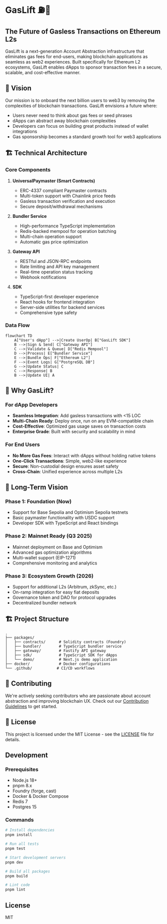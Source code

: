 # GasLift ⛽🚀

## The Future of Gasless Transactions on Ethereum L2s

GasLift is a next-generation Account Abstraction infrastructure that eliminates gas fees for end-users, making blockchain applications as seamless as web2 experiences. Built specifically for Ethereum L2 ecosystems, GasLift enables dApps to sponsor transaction fees in a secure, scalable, and cost-effective manner.

## 🌟 Vision

Our mission is to onboard the next billion users to web3 by removing the complexities of blockchain transactions. GasLift envisions a future where:

- Users never need to think about gas fees or seed phrases
- dApps can abstract away blockchain complexities
- Developers can focus on building great products instead of wallet integrations
- Gas sponsorship becomes a standard growth tool for web3 applications

## 🏗️ Technical Architecture

### Core Components

1. **UniversalPaymaster (Smart Contracts)**
   - ERC-4337 compliant Paymaster contracts
   - Multi-token support with Chainlink price feeds
   - Gasless transaction verification and execution
   - Secure deposit/withdrawal mechanisms

2. **Bundler Service**
   - High-performance TypeScript implementation
   - Redis-backed mempool for operation batching
   - Multi-chain operation support
   - Automatic gas price optimization

3. **Gateway API**
   - RESTful and JSON-RPC endpoints
   - Rate limiting and API key management
   - Real-time operation status tracking
   - Webhook notifications

4. **SDK**
   - TypeScript-first developer experience
   - React hooks for frontend integration
   - Server-side utilities for backend services
   - Comprehensive type safety

### Data Flow

```mermaid
flowchart TD
    A["User's dApp"] -->|Create UserOp| B["GasLift SDK"]
    B -->|Sign & Send| C["Gateway API"]
    C -->|Validate & Queue| D["Redis Mempool"]
    D -->|Process| E["Bundler Service"]
    E -->|Bundle Ops| F["Ethereum L2"]
    F -->|Event Logs| G["PostgreSQL DB"]
    G -->|Update Status| C
    C -->|Response| B
    B -->|Update UI| A
```

## 🚀 Why GasLift?

### For dApp Developers
- **Seamless Integration**: Add gasless transactions with <15 LOC
- **Multi-Chain Ready**: Deploy once, run on any EVM-compatible chain
- **Cost-Effective**: Optimized gas usage saves on transaction costs
- **Enterprise Grade**: Built with security and scalability in mind

### For End Users
- **No More Gas Fees**: Interact with dApps without holding native tokens
- **One-Click Transactions**: Simple, web2-like experience
- **Secure**: Non-custodial design ensures asset safety
- **Cross-Chain**: Unified experience across multiple L2s

## 🔮 Long-Term Vision

### Phase 1: Foundation (Now)
- Support for Base Sepolia and Optimism Sepolia testnets
- Basic paymaster functionality with USDC support
- Developer SDK with TypeScript and React bindings

### Phase 2: Mainnet Ready (Q3 2025)
- Mainnet deployment on Base and Optimism
- Advanced gas optimization algorithms
- Multi-wallet support (EIP-1271)
- Comprehensive monitoring and analytics

### Phase 3: Ecosystem Growth (2026)
- Support for additional L2s (Arbitrum, zkSync, etc.)
- On-ramp integration for easy fiat deposits
- Governance token and DAO for protocol upgrades
- Decentralized bundler network

## 🏗️ Project Structure

```
.
├── packages/
│   ├── contracts/      # Solidity contracts (Foundry)
│   ├── bundler/        # TypeScript bundler service
│   ├── gateway/        # Fastify API gateway
│   ├── sdk/            # TypeScript SDK for dApps
│   └── demo/           # Next.js demo application
├── docker/             # Docker configurations
└── .github/           # CI/CD workflows
```

## 🤝 Contributing

We're actively seeking contributors who are passionate about account abstraction and improving blockchain UX. Check out our [Contribution Guidelines](CONTRIBUTING.md) to get started.

## 📄 License

This project is licensed under the MIT License - see the [LICENSE](LICENSE) file for details.

## Development

### Prerequisites

- Node.js 18+
- pnpm 8.x
- Foundry (forge, cast)
- Docker & Docker Compose
- Redis 7
- Postgres 15

### Commands

```bash
# Install dependencies
pnpm install

# Run all tests
pnpm test

# Start development servers
pnpm dev

# Build all packages
pnpm build

# Lint code
pnpm lint
```

## License

MIT
